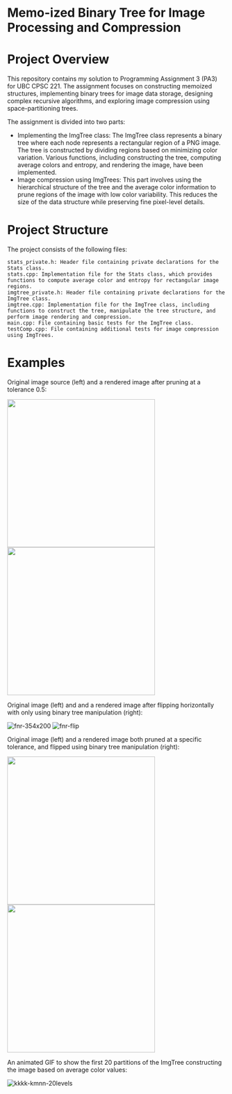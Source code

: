 # Memo-ized Binary Tree for Image Processing and Compression

# Project Overview

This repository contains my solution to Programming Assignment 3 (PA3) for UBC CPSC 221. The assignment focuses on constructing memoized structures, implementing binary trees for image data storage, designing complex recursive algorithms, and exploring image compression using space-partitioning trees.

The assignment is divided into two parts:

- Implementing the ImgTree class: The ImgTree class represents a binary tree where each node represents a rectangular region of a PNG image. The tree is constructed by dividing regions based on minimizing color variation. Various functions, including constructing the tree, computing average colors and entropy, and rendering the image, have been implemented.
- Image compression using ImgTrees: This part involves using the hierarchical structure of the tree and the average color information to prune regions of the image with low color variability. This reduces the size of the data structure while preserving fine pixel-level details.

# Project Structure

The project consists of the following files:

    stats_private.h: Header file containing private declarations for the Stats class.
    stats.cpp: Implementation file for the Stats class, which provides functions to compute average color and entropy for rectangular image regions.
    imgtree_private.h: Header file containing private declarations for the ImgTree class.
    imgtree.cpp: Implementation file for the ImgTree class, including functions to construct the tree, manipulate the tree structure, and perform image rendering and compression.
    main.cpp: File containing basic tests for the ImgTree class.
    testComp.cpp: File containing additional tests for image compression using ImgTrees.

# Examples

Original image source (left) and a rendered image after pruning at a tolerance 0.5:

<img src="https://github.com/jamesedra/Memo-ized-Binary-Tree-for-Image-Processing-and-Compression-/assets/107374254/3f7f3e17-b902-46e8-b3e3-de76c0195c45" width="340"> <img src="https://github.com/jamesedra/Memo-ized-Binary-Tree-for-Image-Processing-and-Compression-/assets/107374254/dc23a478-7e91-43f3-b41f-5011610b0a20" width="340">

Original image (left) and and a rendered image after flipping horizontally with only using 
binary tree manipulation (right):

![fnr-354x200](https://github.com/jamesedra/Memo-ized-Binary-Tree-for-Image-Processing-and-Compression-/assets/107374254/2091f24e-f65c-42b0-8ecf-c417c4eb336e) ![fnr-flip](https://github.com/jamesedra/Memo-ized-Binary-Tree-for-Image-Processing-and-Compression-/assets/107374254/51da3289-1e37-4ed2-a0fa-b409f9f6022f)

Original image (left) and a rendered image both pruned at a specific tolerance, and flipped using
binary tree manipulation (right):

<img src="https://github.com/jamesedra/Memo-ized-Binary-Tree-for-Image-Processing-and-Compression-/assets/107374254/7692e3bb-c8d3-4c4e-99b4-5711f761a649" width="340">
<img src="https://github.com/jamesedra/Memo-ized-Binary-Tree-for-Image-Processing-and-Compression-/assets/107374254/e62d6041-3070-4dbf-ac97-e0d62efac61f" width="340">

An animated GIF to show the first 20 partitions of the ImgTree constructing the image based on
average color values:

![kkkk-kmnn-20levels](https://github.com/jamesedra/Memo-ized-Binary-Tree-for-Image-Processing-and-Compression-/assets/107374254/87a8756f-89d9-412f-9ade-dee87f2b93f4)


